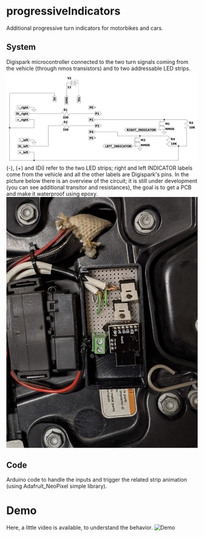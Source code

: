 # progressiveIndicators
Additional progressive turn indicators for motorbikes and cars.

## System
Digispark microcontroller connected to the two turn signals coming from the vehicle (through nmos transistors) and to two addressable LED strips.\
![Schematic](schematic/spice_schematic.jpg)
(-), (+) and (Di) refer to the two LED strips; right and left INDICATOR labels come from the vehicle and all the other labels are Digispark's pins.
In the picture below there is an overview of the circuit; it is still under development (you can see additional transitor and resistances), the goal is to get a PCB and make it waterproof using epoxy.
![Overview](system/circuit.jpg)

## Code
Arduino code to handle the inputs and trigger the related strip animation (using Adafruit_NeoPixel simple library).

# Demo
Here, a little video is available, to understand the behavior.
![Demo](system/demo.gif)
